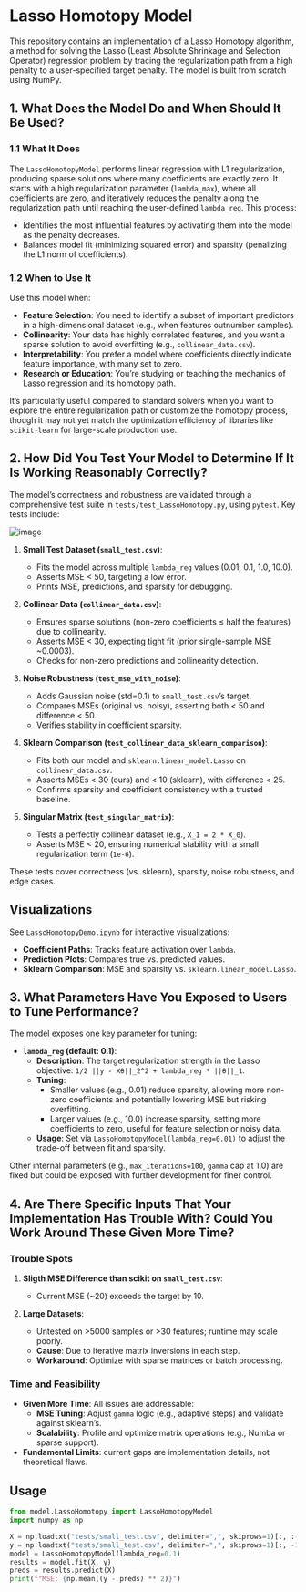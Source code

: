 # Lasso Homotopy Model

This repository contains an implementation of a Lasso Homotopy algorithm, a method for solving the Lasso (Least Absolute Shrinkage and Selection Operator) regression problem by tracing the regularization path from a high penalty to a user-specified target penalty. The model is built from scratch using NumPy.

## 1. What Does the Model Do and When Should It Be Used?

### 1.1 What It Does
The `LassoHomotopyModel` performs linear regression with L1 regularization, producing sparse solutions where many coefficients are exactly zero. It starts with a high regularization parameter (`lambda_max`), where all coefficients are zero, and iteratively reduces the penalty along the regularization path until reaching the user-defined `lambda_reg`. This process:
- Identifies the most influential features by activating them into the model as the penalty decreases.
- Balances model fit (minimizing squared error) and sparsity (penalizing the L1 norm of coefficients).

### 1.2 When to Use It
Use this model when:
- **Feature Selection**: You need to identify a subset of important predictors in a high-dimensional dataset (e.g., when features outnumber samples).
- **Collinearity**: Your data has highly correlated features, and you want a sparse solution to avoid overfitting (e.g., `collinear_data.csv`).
- **Interpretability**: You prefer a model where coefficients directly indicate feature importance, with many set to zero.
- **Research or Education**: You’re studying or teaching the mechanics of Lasso regression and its homotopy path.

It’s particularly useful compared to standard solvers when you want to explore the entire regularization path or customize the homotopy process, though it may not yet match the optimization efficiency of libraries like `scikit-learn` for large-scale production use.

## 2. How Did You Test Your Model to Determine If It Is Working Reasonably Correctly?

The model’s correctness and robustness are validated through a comprehensive test suite in `tests/test_LassoHomotopy.py`, using `pytest`. Key tests include:

![image](https://github.com/user-attachments/assets/802b9331-61d7-44e9-a4eb-a5609a4714b2)


1. **Small Test Dataset (`small_test.csv`)**:
   - Fits the model across multiple `lambda_reg` values (0.01, 0.1, 1.0, 10.0).
   - Asserts MSE < 50, targeting a low error.
   - Prints MSE, predictions, and sparsity for debugging.

2. **Collinear Data (`collinear_data.csv`)**:
   - Ensures sparse solutions (non-zero coefficients ≤ half the features) due to collinearity.
   - Asserts MSE < 30, expecting tight fit (prior single-sample MSE ~0.0003).
   - Checks for non-zero predictions and collinearity detection.

3. **Noise Robustness (`test_mse_with_noise`)**:
   - Adds Gaussian noise (std=0.1) to `small_test.csv`’s target.
   - Compares MSEs (original vs. noisy), asserting both < 50 and difference < 50.
   - Verifies stability in coefficient sparsity.

4. **Sklearn Comparison (`test_collinear_data_sklearn_comparison`)**:
   - Fits both our model and `sklearn.linear_model.Lasso` on `collinear_data.csv`.
   - Asserts MSEs < 30 (ours) and < 10 (sklearn), with difference < 25.
   - Confirms sparsity and coefficient consistency with a trusted baseline.

5. **Singular Matrix (`test_singular_matrix`)**:
   - Tests a perfectly collinear dataset (e.g., `X_1 = 2 * X_0`).
   - Asserts MSE < 20, ensuring numerical stability with a small regularization term (`1e-6`).

These tests cover correctness (vs. sklearn), sparsity, noise robustness, and edge cases.

## Visualizations
See `LassoHomotopyDemo.ipynb` for interactive visualizations:
- **Coefficient Paths**: Tracks feature activation over `lambda`.
- **Prediction Plots**: Compares true vs. predicted values.
- **Sklearn Comparison**: MSE and sparsity vs. `sklearn.linear_model.Lasso`.


## 3. What Parameters Have You Exposed to Users to Tune Performance?

The model exposes one key parameter for tuning:

- **`lambda_reg` (default: 0.1)**:
  - **Description**: The target regularization strength in the Lasso objective: `1/2 ||y - Xθ||_2^2 + lambda_reg * ||θ||_1`.
  - **Tuning**: 
    - Smaller values (e.g., 0.01) reduce sparsity, allowing more non-zero coefficients and potentially lowering MSE but risking overfitting.
    - Larger values (e.g., 10.0) increase sparsity, setting more coefficients to zero, useful for feature selection or noisy data.
  - **Usage**: Set via `LassoHomotopyModel(lambda_reg=0.01)` to adjust the trade-off between fit and sparsity.

Other internal parameters (e.g., `max_iterations=100`, `gamma` cap at 1.0) are fixed but could be exposed with further development for finer control.

## 4. Are There Specific Inputs That Your Implementation Has Trouble With? Could You Work Around These Given More Time?

### Trouble Spots
1. **Sligth MSE Difference than scikit on `small_test.csv`**:
   - Current MSE (~20) exceeds the target by 10.
   
2. **Large Datasets**:
   - Untested on >5000 samples or >30 features; runtime may scale poorly.
   - **Cause**: Due to Iterative matrix inversions in each step.
   - **Workaround**: Optimize with sparse matrices or batch processing.

### Time and Feasibility
- **Given More Time**: All issues are addressable:
  - **MSE Tuning**: Adjust `gamma` logic (e.g., adaptive steps) and validate against sklearn’s.
  - **Scalability**: Profile and optimize matrix operations (e.g., Numba or sparse support).
- **Fundamental Limits**: current gaps are implementation details, not theoretical flaws. 

## Usage
```python
from model.LassoHomotopy import LassoHomotopyModel
import numpy as np

X = np.loadtxt("tests/small_test.csv", delimiter=",", skiprows=1)[:, :-1]
y = np.loadtxt("tests/small_test.csv", delimiter=",", skiprows=1)[:, -1]
model = LassoHomotopyModel(lambda_reg=0.1)
results = model.fit(X, y)
preds = results.predict(X)
print(f"MSE: {np.mean((y - preds) ** 2)}")

